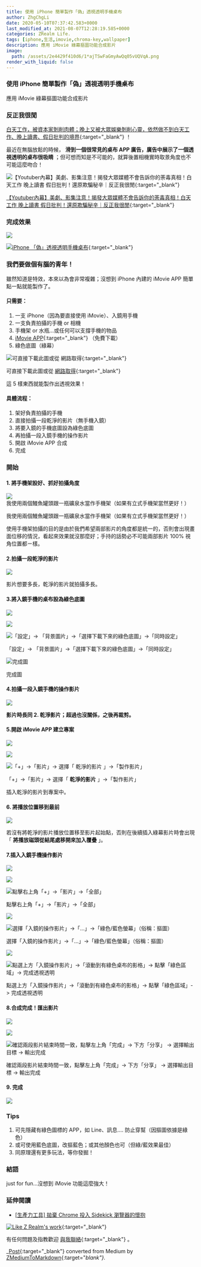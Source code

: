 ```yaml
---
title: 使用 iPhone 簡單製作「偽」透視透明手機桌布
author: ZhgChgLi
date: 2020-05-10T07:37:42.583+0000
last_modified_at: 2021-08-07T12:28:19.585+0000
categories: ZRealm Life.
tags: [iphone,生活,imovie,chroma-key,wallpaper]
description: 應用 iMovie 綠幕摳圖功能合成影片
image:
  path: /assets/2e4429f410d6/1*ajTSwFaGmyAwQq05vUQVqA.png
render_with_liquid: false
---
```


### 使用 iPhone 簡單製作「偽」透視透明手機桌布

應用 iMovie 綠幕摳圖功能合成影片
### 反正我很閒

[白天工作，被資本家剝削肉體；晚上又被大眾娛樂剝削心靈，依然做不到白天工作、晚上讀書、假日批判的境界](https://www.youtube.com/watch?v=0_dVHQBx-4k){:target="_blank"} ！

最近在無腦放鬆的時候， **滑到一個很常見的桌布 APP 廣告，廣告中展示了一個透視透明的桌布很吸睛** ；但可想而知是不可能的，就算後置相機實時取景角度也不可能這麼吻合！


![[【Youtuber內幕】美劇、影集注意！揭發大眾媒體不會告訴你的荼毒真相！白天工作 晚上讀書 假日批判！還原欺騙秘辛｜反正我很閒](https://www.youtube.com/watch?v=0_dVHQBx-4k){:target="_blank"}](/assets/2e4429f410d6/1*ld3iXPtwH_pqTLADZcnSNg.png)

[【Youtuber內幕】美劇、影集注意！揭發大眾媒體不會告訴你的荼毒真相！白天工作 晚上讀書 假日批判！還原欺騙秘辛｜反正我很閒](https://www.youtube.com/watch?v=0_dVHQBx-4k){:target="_blank"}
### 完成效果


![](/assets/2e4429f410d6/1*ajTSwFaGmyAwQq05vUQVqA.png)



[![iPhone 「偽」透視透明手機桌布](/assets/2e4429f410d6/1cac_hqdefault.jpg "iPhone 「偽」透視透明手機桌布")](https://www.youtube.com/watch?v=J_uFAQEHxDM){:target="_blank"}

### 我們要做個有腦的青年！

雖然知道是特效，本來以為會非常複雜；沒想到 iPhone 內建的 iMovie APP 簡單點一點就能製作了。
#### **只需要：**
1. 一支 iPhone（因為要直接使用 iMovie）、入鏡用手機
2. 一支負責拍攝的手機 or 相機
3. 手機架 or 水瓶…或任何可以支撐手機的物品
4. [iMovie APP](https://apps.apple.com/tw/app/imovie/id377298193){:target="_blank"} （免費下載）
5. 綠色底圖（綠幕）



![可直接下載此圖或從 [網路取得](https://www.google.com/search?q=green+screen&tbm=isch&ved=2ahUKEwiWl7yC16jpAhXAx4sBHWVACioQ2-cCegQIABAA&oq=green+screen&gs_lcp=CgNpbWcQAzIECCMQJzIECCMQJzICCAAyAggAMgIIADICCAAyAggAMgIIADICCAAyAggAULXwGli18BpgxPQaaABwAHgAgAE4iAE4kgEBMZgBAKABAaoBC2d3cy13aXotaW1n&sclient=img&ei=u6C3XtbNBsCPr7wP5YCp0AI&bih=945&biw=1920){:target="_blank"}](/assets/2e4429f410d6/1*nsCFd5nwtAIYr0qc8QlzUg.jpeg)

可直接下載此圖或從 [網路取得](https://www.google.com/search?q=green+screen&tbm=isch&ved=2ahUKEwiWl7yC16jpAhXAx4sBHWVACioQ2-cCegQIABAA&oq=green+screen&gs_lcp=CgNpbWcQAzIECCMQJzIECCMQJzICCAAyAggAMgIIADICCAAyAggAMgIIADICCAAyAggAULXwGli18BpgxPQaaABwAHgAgAE4iAE4kgEBMZgBAKABAaoBC2d3cy13aXotaW1n&sclient=img&ei=u6C3XtbNBsCPr7wP5YCp0AI&bih=945&biw=1920){:target="_blank"}

這 5 樣東西就能製作出透視效果！
#### 具體流程：
1. 架好負責拍攝的手機
2. 直接拍攝一段乾淨的影片（無手機入鏡）
3. 將要入鏡的手機底圖設為綠色底圖
4. 再拍攝一段入鏡手機的操作影片
5. 開啟 iMovie APP 合成
6. 完成

### 開始
#### 1\. 將手機架設好、抓好拍攝角度


![我使用兩個鰻魚罐頭跟一瓶礦泉水當作手機架（如果有立式手機架當然更好！）](/assets/2e4429f410d6/1*-Y5H7G6VVPUUgTGaUB2f1A.jpeg)

我使用兩個鰻魚罐頭跟一瓶礦泉水當作手機架（如果有立式手機架當然更好！）

使用手機架拍攝的目的是由於我們希望兩部影片的角度都是統一的，否則會出現畫面位移的情況，看起來效果就沒那麼好；手持的話勢必不可能兩部影片 100% 視角位置都ㄧ樣。
#### 2\.拍攝一段乾淨的影片


![](/assets/2e4429f410d6/1*qvC6sNrznXmv9rHoWzPiUA.jpeg)


影片想要多長，乾淨的影片就拍攝多長。
#### 3\.將入鏡手機的桌布設為綠色底圖


![](/assets/2e4429f410d6/1*m_MEA1SudODPvYyogcd5Gw.png)



![](/assets/2e4429f410d6/1*-qVuOCQWlTpjkopYVV_SMg.png)



![「設定」\-> 「背景圖片」\->「選擇下載下來的綠色底圖」\->「同時設定」](/assets/2e4429f410d6/1*qso6JJNOi2Ox_hMfLMAR6A.png)

「設定」\-> 「背景圖片」\->「選擇下載下來的綠色底圖」\->「同時設定」


![完成圖](/assets/2e4429f410d6/1*NYjXaoCiscPDzYdIlyUPbA.png)

完成圖
#### 4\.拍攝一段入鏡手機的操作影片


![](/assets/2e4429f410d6/1*SOyY49HM3-kWmDCdjrznDQ.jpeg)


**影片時長同 2\. 乾淨影片；超過也沒關係，之後再裁剪。**
#### 5\.開啟 iMovie APP 建立專案


![](/assets/2e4429f410d6/1*s71QOS2Eici5nXtOohc1UQ.png)



![](/assets/2e4429f410d6/1*GGZFGI_ttJyAc4L1GghZBw.png)



![「\+」\->「影片」\-> 選擇「 **乾淨的影片** 」\->「製作影片」](/assets/2e4429f410d6/1*Ju3cpubikU57M0fRadT_FA.jpeg)

「\+」\->「影片」\-> 選擇「 **乾淨的影片** 」\->「製作影片」

插入乾淨的影片到專案中。
#### 6\. 將播放位置移到最前


![](/assets/2e4429f410d6/1*hCeZAoZggCU14s5rAmqv9Q.png)


若沒有將乾淨的影片播放位置移至影片起始點，否則在後續插入綠幕影片時會出現「 **將播放磁頭從結尾處移開來加入覆疊** 」。
#### 7\.插入入鏡手機操作影片


![](/assets/2e4429f410d6/1*hCeZAoZggCU14s5rAmqv9Q.png)



![](/assets/2e4429f410d6/1*QWv0KEjoOGT6ij1A9aSeFA.png)



![點擊右上角「\+」\->「影片」\->「全部」](/assets/2e4429f410d6/1*bV7cBJN5tQyez7h1UEo3GA.jpeg)

點擊右上角「\+」\->「影片」\->「全部」


![](/assets/2e4429f410d6/1*oQnGYEzWKHg4G7sYeiANVg.jpeg)



![選擇「入鏡的操作影片」\->「…」\->「綠色/藍色螢幕」（俗稱：摳圖）](/assets/2e4429f410d6/1*VQZKKIb0Y0XdaetEeRBPJA.jpeg)

選擇「入鏡的操作影片」\->「…」\->「綠色/藍色螢幕」（俗稱：摳圖）


![](/assets/2e4429f410d6/1*pzVjiHLmhPNVnuqGpx5yUg.jpeg)



![點選上方「入鏡操作影片」\->「滾動到有綠色桌布的影格」\-> 點擊「綠色區域」\-> 完成透視透明](/assets/2e4429f410d6/1*r2Y1PvoSM5IVrXGoekR1zA.png)

點選上方「入鏡操作影片」\->「滾動到有綠色桌布的影格」\-> 點擊「綠色區域」\-> 完成透視透明
#### 8\.合成完成！匯出影片


![](/assets/2e4429f410d6/1*DBOh8iEHmDrjQUdft2yyFQ.jpeg)



![](/assets/2e4429f410d6/1*y7fi8Q5R4oAf9DGmsc9v1Q.png)



![確認兩段影片結束時間一致，點擊左上角「完成」\-> 下方「分享」 \-> 選擇輸出目標 \-> 輸出完成](/assets/2e4429f410d6/1*rlG8lMVKmPhUqBkrvzfglA.png)

確認兩段影片結束時間一致，點擊左上角「完成」\-> 下方「分享」 \-> 選擇輸出目標 \-> 輸出完成
#### 9\. 完成


![](/assets/2e4429f410d6/1*syfCA0bTJvKuf7cKQxzOrQ.gif)

### Tips
1. 可先隱藏有綠色圖標的 APP，如 Line、訊息…\. 防止穿幫（因摳圖依據是綠色）
2. 或可使用藍色底圖，改摳藍色；或其他顏色也可（但綠/藍效果最佳）
3. 同原理還有更多玩法，等你發掘！

### 結語

just for fun…沒想到 iMovie 功能這麼強大！
### 延伸閱讀
- [\[生產力工具\] 拋棄 Chrome 投入 Sidekick 瀏覽器的懷抱](../118e924a1477/)



[![Like Z Realm's work](https://button.like.co/images/og/likebutton.png "Like Z Realm's work")](https://button.like.co/in/like/zhgchgli){:target="_blank"}


有任何問題及指教歡迎 [與我聯絡](https://www.zhgchg.li/contact){:target="_blank"} 。



_[Post](https://medium.com/zrealm-life/%E4%BD%BF%E7%94%A8-iphone-%E7%B0%A1%E5%96%AE%E8%A3%BD%E4%BD%9C-%E5%81%BD-%E9%80%8F%E8%A6%96%E9%80%8F%E6%98%8E%E6%89%8B%E6%A9%9F%E6%A1%8C%E5%B8%83-2e4429f410d6){:target="_blank"} converted from Medium by [ZMediumToMarkdown](https://github.com/ZhgChgLi/ZMediumToMarkdown){:target="_blank"}._
